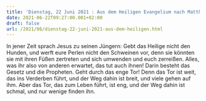 ```yaml
---
title: 'Dienstag, 22 Juni 2021 : Aus dem Heiligen Evangelium nach Matthäus - Mt 7,6.12-14.'
date: 2021-06-22T09:27:00.001+02:00
draft: false
url: /2021/06/dienstag-22-juni-2021-aus-dem-heiligen.html
---
```


In jener Zeit sprach Jesus zu seinen Jüngern: Gebt das Heilige nicht den Hunden, und werft eure Perlen nicht den Schweinen vor, denn sie könnten sie mit ihren Füßen zertreten und sich umwenden und euch zerreißen. Alles, was ihr also von anderen erwartet, das tut auch ihnen! Darin besteht das Gesetz und die Propheten. Geht durch das enge Tor! Denn das Tor ist weit, das ins Verderben führt, und der Weg dahin ist breit, und viele gehen auf ihm. Aber das Tor, das zum Leben führt, ist eng, und der Weg dahin ist schmal, und nur wenige finden ihn.